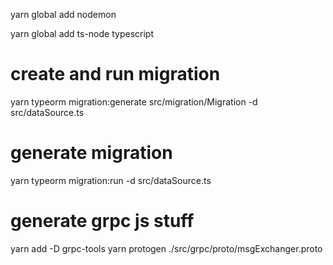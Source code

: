 yarn global add nodemon

yarn global add ts-node typescript


# create and run migration
yarn typeorm migration:generate src/migration/Migration -d src/dataSource.ts

# generate migration
yarn typeorm migration:run -d src/dataSource.ts

# generate grpc js stuff
yarn add -D grpc-tools
yarn protogen ./src/grpc/proto/msgExchanger.proto


